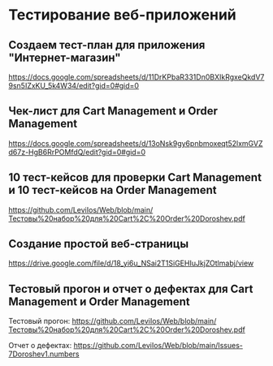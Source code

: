 # Тестирование веб-приложений

## Создаем тест-план для приложения "Интернет-магазин"

https://docs.google.com/spreadsheets/d/11DrKPbaR331Dn0BXIkRgxeQkdV79sn5IZxKU_5k4W34/edit?gid=0#gid=0


## Чек-лист для Cart Management и Order Management 

https://docs.google.com/spreadsheets/d/13oNsk9gy6pnbmoxeqt52lxmGVZd67z-HgB6RrPOMfdQ/edit?gid=0#gid=0


## 10 тест-кейсов для проверки Cart Management и 10 тест-кейсов на Order Management

https://github.com/LeviIos/Web/blob/main/Тестовы%20набор%20для%20Cart%2C%20Order%20Doroshev.pdf


## Создание простой веб-страницы

https://drive.google.com/file/d/18_yi6u_NSai2T1SiGEHIuJkjZOtlmabj/view


## Тестовый прогон и отчет о дефектах для Cart Management и Order Management

Тестовый прогон: https://github.com/LeviIos/Web/blob/main/Тестовы%20набор%20для%20Cart%2C%20Order%20Doroshev.pdf

Отчет о дефектах: https://github.com/LeviIos/Web/blob/main/Issues-7Doroshev1.numbers
